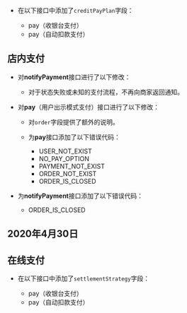 *   在以下接口中添加了`creditPayPlan`字段：

    *   pay（收银台支付）
    *   pay（自动扣款支付）

店内支付
--------

*   对**notifyPayment**接口进行了以下修改：

    *   对于状态失败或未知的支付流程，不再向商家返回通知。

*   对**pay**（用户出示模式支付）接口进行了以下修改：

    *   对`order`字段提供了额外的说明。
    *   为**pay**接口添加了以下错误代码：

        *   USER\_NOT\_EXIST
        *   NO\_PAY\_OPTION
        *   PAYMENT\_NOT\_EXIST
        *   ORDER\_NOT\_EXIST
        *   ORDER\_IS\_CLOSED

*   为**notifyPayment**接口添加了以下错误代码：

    *   ORDER\_IS\_CLOSED

2020年4月30日
-------------

在线支付
--------

*   在以下接口中添加了`settlementStrategy`字段：

    *   pay（收银台支付）
    *   pay（自动扣款支付）
